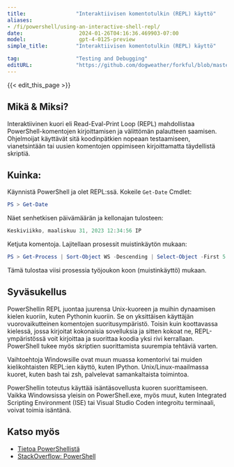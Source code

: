 ```yaml
---
title:                "Interaktiivisen komentotulkin (REPL) käyttö"
aliases:
- /fi/powershell/using-an-interactive-shell-repl/
date:                  2024-01-26T04:16:36.469903-07:00
model:                 gpt-4-0125-preview
simple_title:         "Interaktiivisen komentotulkin (REPL) käyttö"

tag:                  "Testing and Debugging"
editURL:              "https://github.com/dogweather/forkful/blob/master/content/fi/powershell/using-an-interactive-shell-repl.md"
---
```


{{< edit_this_page >}}

## Mikä & Miksi?
Interaktiivinen kuori eli Read-Eval-Print Loop (REPL) mahdollistaa PowerShell-komentojen kirjoittamisen ja välittömän palautteen saamisen. Ohjelmoijat käyttävät sitä koodinpätkien nopeaan testaamiseen, vianetsintään tai uusien komentojen oppimiseen kirjoittamatta täydellistä skriptiä.

## Kuinka:
Käynnistä PowerShell ja olet REPL:ssä. Kokeile `Get-Date` Cmdlet:

```PowerShell
PS > Get-Date
```

Näet senhetkisen päivämäärän ja kellonajan tulosteen:

```PowerShell
Keskiviikko, maaliskuu 31, 2023 12:34:56 IP
```

Ketjuta komentoja. Lajitellaan prosessit muistinkäytön mukaan:

```PowerShell
PS > Get-Process | Sort-Object WS -Descending | Select-Object -First 5
```

Tämä tulostaa viisi prosessia työjoukon koon (muistinkäyttö) mukaan.

## Syväsukellus
PowerShellin REPL juontaa juurensa Unix-kuoreen ja muihin dynaamisen kielen kuoriin, kuten Pythonin kuoriin. Se on yksittäisen käyttäjän vuorovaikutteinen komentojen suoritusympäristö. Toisin kuin koottavassa kielessä, jossa kirjoitat kokonaisia sovelluksia ja sitten kokoat ne, REPL-ympäristössä voit kirjoittaa ja suorittaa koodia yksi rivi kerrallaan. PowerShell tukee myös skriptien suorittamista suurempia tehtäviä varten.

Vaihtoehtoja Windowsille ovat muun muassa komentorivi tai muiden kielikohtaisten REPL:ien käyttö, kuten IPython. Unix/Linux-maailmassa kuoret, kuten bash tai zsh, palvelevat samankaltaista toimintoa.

PowerShellin toteutus käyttää isäntäsovellusta kuoren suorittamiseen. Vaikka Windowsissa yleisin on PowerShell.exe, myös muut, kuten Integrated Scripting Environment (ISE) tai Visual Studio Coden integroitu terminaali, voivat toimia isäntänä.

## Katso myös
- [Tietoa PowerShellistä](https://docs.microsoft.com/en-us/powershell/scripting/overview)
- [StackOverflow: PowerShell](https://stackoverflow.com/questions/tagged/powershell)
